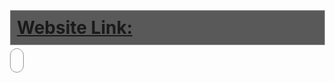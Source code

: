 <style>

  div {
    padding:20px; 
    width: 100%;
  }


  h1 {

    text-decoration: underline; 
    background-color: #595959; 
    border: 1px solid #959595; 
    padding:10px; 
    margin-bottom: 1rem;
  }


  a {
    padding:10px; 
    background-color: transparent; 
    border: 1px solid #959595; 
    border-radius: 2rem; 
    transition: .5s ease
  }

  
  a:hover {
    background-color: #595959; 
  }
  
  
</style>

<div>

  <h1>Website Link:</h1>
  <a href="https://hamzamuhamad.github.io/My-Website/html/index.html"></a>
  
</div>
